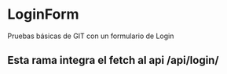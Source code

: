 # LoginForm
Pruebas básicas de GIT con un formulario de Login

## Esta rama integra el fetch al api /api/login/




